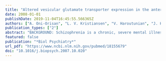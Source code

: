 ```yaml
---
title: "Altered vesicular glutamate transporter expression in the anterior cingulate cortex in schizophrenia"
date: 2008-01-01
publishDate: 2019-11-04T16:45:55.566365Z
authors: ["A. Oni-Orisan", "L. V. Kristiansen", "V. Haroutunian", "J. H. Meador-Woodruff", "R. E. McCullumsmith"]
publication_types: ["2"]
abstract: "BACKGROUND: Schizophrenia is a chronic, severe mental illness with profound emotional and economic burdens for those afflicted and their families. An increasing number of studies have found that schizophrenia is marked by dysregulation of glutamatergic neurotransmission. While numerous studies have found alterations of postsynaptic molecules in schizophrenia, a growing body of evidence implicates presynaptic factors. Vesicular glutamate transporters (VGLUTs) have been identified and are known to package glutamate into vesicles in the presynaptic terminal for subsequent release into the synaptic cleft. Recent studies have shown that VGLUTs regulate synaptic activity via the amount of glutamate released. Accordingly, we hypothesized that VGLUTs are altered in schizophrenia, contributing to dysfunction of presynaptic activity. METHODS: Using in situ hybridization and Western blot analysis, we investigated alterations in VGLUT1 and VGLUT2 transcript and protein expression in the anterior cingulate cortex (ACC) and dorsolateral prefrontal cortex (DLPFC) of subjects with schizophrenia and a comparison group. RESULTS: We found increased VGLUT1 transcript and reduced VGLUT1 protein expression in the ACC, but not DLPFC, in schizophrenia. Vesicular glutamate transporter 2 was unchanged at both levels of gene expression. We did not find changes in VGLUT1 messenger RNA (mRNA) or protein levels following 28-day treatment of rats with haloperidol (2 mg/kg/day), suggesting that our findings in schizophrenia are not due to an effect of antipsychotic treatment. CONCLUSIONS: Overall, our data suggest decreased glutamate release in the ACC, as well as discordant regulation of VGLUT1 expression at different levels of gene expression."
featured: false
publication: "*Biol Psychiatry*"
url_pdf: "https://www.ncbi.nlm.nih.gov/pubmed/18155679"
doi: "10.1016/j.biopsych.2007.10.020"
---
```


